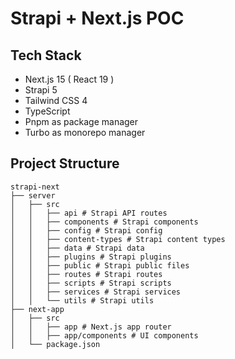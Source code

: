 # Strapi + Next.js POC

## Tech Stack

- Next.js 15 ( React 19 )
- Strapi 5
- Tailwind CSS 4
- TypeScript
- Pnpm as package manager
- Turbo as monorepo manager

## Project Structure

```plain
strapi-next
├── server
│   ├── src
│   │   ├── api # Strapi API routes
│   │   ├── components # Strapi components
│   │   ├── config # Strapi config
│   │   ├── content-types # Strapi content types
│   │   ├── data # Strapi data
│   │   ├── plugins # Strapi plugins
│   │   ├── public # Strapi public files
│   │   ├── routes # Strapi routes
│   │   ├── scripts # Strapi scripts
│   │   ├── services # Strapi services
│   │   └── utils # Strapi utils
├── next-app
│   ├── src
│   │   ├── app # Next.js app router
│   │   ├── app/components # UI components
│   └── package.json
```
